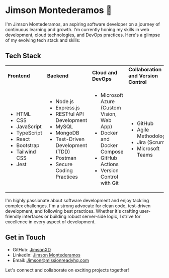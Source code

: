 # Jimson Montederamos 👋

I'm Jimson Montederamos, an aspiring software developer on a journey of continuous learning and growth. I'm currently honing my skills in web development, cloud technologies, and DevOps practices. Here's a glimpse of my evolving tech stack and skills:

## Tech Stack

<table>
  <tr>
    <td><strong>Frontend</strong></td>
    <td><strong>Backend</strong></td>
    <td><strong>Cloud and DevOps</strong></td>
    <td><strong>Collaboration and Version Control</strong></td>
  </tr>
  <tr>
    <td>
      <ul>
        <li>HTML</li>
        <li>CSS</li>
        <li>JavaScript</li>
        <li>TypeScript</li>
        <li>React</li>
        <li>Bootstrap</li>
        <li>Tailwind CSS</li>
        <li>Jest</li>
      </ul>
    </td>
    <td>
      <ul>
        <li>Node.js</li>
        <li>Express.js</li>
        <li>RESTful API Development</li>
        <li>MySQL</li>
        <li>MongoDB</li>
        <li>Test-Driven Development (TDD)</li>
        <li>Postman</li>
        <li>Secure Coding Practices</li>
      </ul>
    </td>
    <td>
      <ul>
        <li>Microsoft Azure (Custom Vision, Web App)</li>
        <li>Docker and Docker Compose</li>
        <li>GitHub Actions</li>
        <li>Version Control with Git</li>
      </ul>
    </td>
    <td>
      <ul>
        <li>GitHub</li>
        <li>Agile Methodology</li>
        <li>Jira (Scrum)</li>
        <li>Microsoft Teams</li>
      </ul>
    </td>
  </tr>
</table>


I'm highly passionate about software development and enjoy tackling complex challenges. I'm a strong advocate for clean code, test-driven development, and following best practices. Whether it's crafting user-friendly interfaces or building robust server-side logic, I strive for excellence in every aspect of development.

## Get in Touch

- GitHub: [JimsonXD](https://github.com/JimsonXD)
- LinkedIn: [Jimson Montederamos](https://www.linkedin.com/public-profile/settings?trk=d_flagship3_profile_self_view_public_profile)
- Email: [Jimson@missionreadyhq.com](mailto:Jimson@missionreadyhq.com)

Let's connect and collaborate on exciting projects together!
